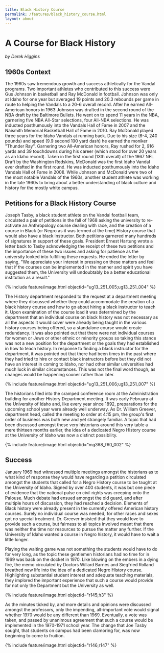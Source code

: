 ```yaml
---
title: Black History Course 
permalink: /features/black_history_course.html
layout: about
---
```


# A Course for Black History

*by Derek Higgins*

## 1960s Context

The 1960s saw tremendous growth and success athletically for the Vandal programs. Two important athletes who contributed to this success were Gus Johnson in basketball and Ray McDonald in football. Johnson was only at Idaho for one year but averaged 19 points and 20.3 rebounds per game in route to helping the Vandals to a 20-6 overall record. After he earned All-American honors in 1963 Johnson was drafted in the second round of the NBA draft by the Baltimore Bullets. He went on to spend 11 years in the NBA, garnering five NBA All-Star selections, four All-NBA selections. He was inducted posthumously into the Vandals Hall of Fame in 2007 and the Naismith Memorial Basketball Hall of Fame in 2010.  Ray McDonald played three years for the Idaho Vandals at running back. Due to his size (6-4, 240 pounds) and speed (9.9 second 100 yard dash) he earned the moniker "Thunder Ray". Garnering two All-American honors, Ray rushed for 2, 916 yards and 39 touchdowns during his career (which stood for over 20 years as an Idaho record). Taken in the first round (13th overall) of the 1967 NFL Draft by the Washington Redskins, McDonald was the first Idaho Vandal ever drafted in the first round. He was inducted posthumously into the Idaho Vandals Hall of Fame in 2008.  While Johnson and McDonald were two of the most notable Vandals of the 1960s, another student athlete was working in the late 1960s to bring about a better understanding of black culture and history for the mostly white campus. 

## Petitions for a Black History Course 

Joseph Tasby, a black student athlete on the Vandal football team, circulated a pair of petitions in the fall of 1968 asking the university to re-activate an Anthropology course dealing with race, and the creation of a course in Black (or Negro as it was termed at the time) History course that would also have a black instructor. Both petitions garnered many hundreds of signatures in support of these goals.  President Ernest Hartung wrote a letter back to Tasby acknowledging the receipt of these two petitions and the importance of these two issues and asking for patience as the university looked into fulfilling these requests.  He ended the letter by saying, "We appreciate your interest in pressing on these matters and feel that if the courses can be implemented in the manner and spirit you have suggested them, the University will undoubtably be a better educational institution as a result."   

{% include feature/image.html objectid="ug13_251_005;ug13_251_004" %}

The History department responded to the request at a department meeting where they discussed whether they could accommodate the creation of a black history course and how to go about hiring a black instructor to teach it. Upon examination of the course load it was determined by the department that an individual course on black history was not necessary as all the aspects it would cover were already being taught in the various history courses being offered, so a standalone course would create redundancy. It was also pointed out that there were not individual courses for women or Jews or other ethnic or minority groups so taking this stance was not a new position for the department or the goals they had established in how to teach history. In response to finding a black instructor for the department, it was pointed out that there had been times in the past where they had tried to hire or contact black instructors before but they did not have an interest in coming to Idaho, nor had other similar universities had much luck in similar circumstances.  This was not the final word though, as changes would be happening sooner rather than later. 

{% include feature/image.html objectid="ug13_251_006;ug13_251_007" %}


The historians filed into the cramped conference room at the Administration building for another History Department meeting. It was early February at the University of Idaho and, like every year since 1892, preparations for the upcoming school year were already well underway. As Dr. William Greever, department head, called the meeting to order at 4:15 pm, the group's first order of business was both new and yet strangely familiar.  A topic that had been discussed amongst these very historians around this very table a mere thirteen months earlier, the idea of a dedicated Negro History course at the University of Idaho was now a distinct possibility.

{% include feature/image.html objectid="mg368_f60_002" %}


## Success 

January 1969 had witnessed multiple meetings amongst the historians as to what kind of response they would have regarding a petition circulated amongst the students that called for a Negro History course to be taught at the University of Idaho. Signed by over 400 students, it was but one piece of evidence that the national pulse on civil rights was creeping onto the Palouse. Much debate had ensued amongst the old guard, and after multiple hours of discussion, they had reached a decision. Elements of Black history were already present in the currently offered American history courses. Surely no individual course was needed, for other races and sexes got no special treatment. Dr. Greever insisted that they would love to provide such a course, but fairness to all topics involved meant that there was neither the time nor resources to pursue the matter any further.  If the University of Idaho wanted a course in Negro history, it would have to wait a little longer.


Playing the waiting game was not something the students would have to do for very long, as the topic these gentlemen historians had no time for in 1969 was back on the docket in 1970. Like blowing on the embers in a dying fire, the memo circulated by Doctors Willard Barnes and Siegfried Rolland breathed new life into the idea of a dedicated Negro History course.  Highlighting substantial student interest and adequate teaching materials, they implored the important experience that such a course would provide for not only the Department but the University as well. 

{% include feature/image.html objectid="r145;h3" %}


As the minutes ticked by, and more details and opinions were discussed amongst the professors, only the impending, all-important vote would signal whether 1970 would be any different than 1969. Eventually, a vote was taken, and passed by unanimous agreement that such a course would be implemented in the 1970-1971 school year.  The change that Joe Tasby sought, that students on campus had been clamoring for, was now beginning to come to fruition.


{% include feature/image.html objectid="r146;r147" %}
